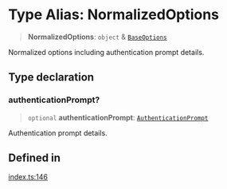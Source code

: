 # Type Alias: NormalizedOptions

> **NormalizedOptions**: `object` & [`BaseOptions`](BaseOptions.md)

Normalized options including authentication prompt details.

## Type declaration

### authenticationPrompt?

> `optional` **authenticationPrompt**: [`AuthenticationPrompt`](AuthenticationPrompt.md)

Authentication prompt details.

## Defined in

[index.ts:146](https://github.com/quangsuong/nts-react-native-keychain/blob/06824b340311076cce81e80bceb3c34da22ca810/src/index.ts#L146)
